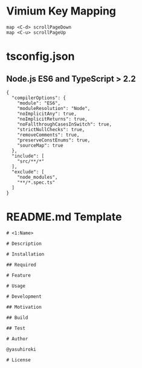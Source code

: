 # Vimium Key Mapping

```
map <C-d> scrollPageDown
map <C-u> scrollPageUp
```

# tsconfig.json

## Node.js ES6 and TypeScript &gt; 2.2

```
{
  "compilerOptions": {
    "module": "ES6",
    "moduleResolution": "Node",
    "noImplicitAny": true,
    "noImplicitReturns": true,
    "noFallthroughCasesInSwitch": true,
    "strictNullChecks": true,
    "removeComments": true,
    "preserveConstEnums": true,
    "sourceMap": true
  },
  "include": [
    "src/**/*"
  ],
  "exclude": [
    "node_modules",
    "**/*.spec.ts"
  ]
}
```

# README.md Template

```
# <1:Name>

# Description

# Installation

## Required

# Feature

# Usage

# Development

## Motivation

## Build

## Test

# Author

@yasuhiroki

# License

```



